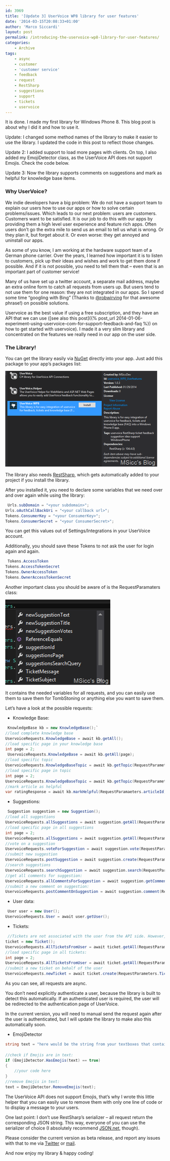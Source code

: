 ```yaml
---
id: 3969
title: '[Update 3] UserVoice WP8 library for user features'
date: '2014-03-15T20:08:33+01:00'
author: 'Marco Siccardi'
layout: post
permalink: /introducing-the-uservoice-wp8-library-for-user-features/
categories:
    - Archive
tags:
    - async
    - customer
    - 'customer service'
    - feedback
    - request
    - RestSharp
    - suggestions
    - support
    - tickets
    - uservoice
---
```


It is done. I made my first library for Windows Phone 8. This blog post is about why I did it and how to use it.

Update: I changed some method names of the library to make it easier to use the library. I updated the code in this post to reflect those changes.

Update 2: I added support to load more pages with clients. On top, I also added my EmojiDetector class, as the UserVoice API does not support Emojis. Check the code below.

Update 3: Now the library supports comments on suggestions and mark as helpful for knowledge base items.

### Why UserVoice?

We indie developers have a big problem: We do not have a support team to explain our users how to use our apps or how to solve certain problems/issues. Which leads to our next problem: users are customers. Customers want to be satisfied. It is our job to do this with our apps by providing them a high level user experience and feature rich apps. Often users don’t go the extra mile to send us an email to tell us what is wrong. Or they plan it, but forget about it. Or even worse: they get annoyed and uninstall our apps.

As some of you know, I am working at the hardware support team of a German phone carrier. Over the years, I learned how important it is to listen to customers, pick up their ideas and wishes and work to get them done if possible. And if it is not possible, you need to tell them that – even that is an important part of customer service!

Many of us have set up a twitter account, a separate mail address, maybe an extra online form to catch all requests from users up. But users tend to not use them for one reason: they are not integrated in our apps. So I spend some time “googling with Bing” (Thanks to [@robwirving](https://twitter.com/robwirving) for that awesome phrase!) on possible solutions.

Uservoice as the best value if using a free subscription, and they have an API that we can use ([see also this post]({% post_url 2014-01-06-experiment-using-uservoice-com-for-support-feedback-and-faq %}) on how to get started with uservoice). I made it a very slim library and concentrated on the features we really need in our app on the user side.

### The Library!

You can get the library easily via [NuGet](https://www.nuget.org/packages/uservoice_WP8_Userfeatures/) directly into your app. Just add this package to your app’s packages list:

![uservoice_lib_nuget](/assets/img/2014/01/uservoice_lib_nuget.png "uservoice_lib_nuget")

The library also needs [RestSharp](https://restsharp.org/), which gets automatically added to your project if you install the library.

After you installed it, you need to declare some variables that we need over and over again while using the library:

``` csharp
 Urls.subDomain = "<your subdomain>";
Urls.oAuthCallBackUri = "<your callback url>";
Tokens.ConsumerKey = "<your ConsumerKey>";
Tokens.ConsumerSecret = "<your ConsumerSecret>";
```
 
You can get this values out of Settings/Integrations in your UserVoice account.

Additionally, you should save these Tokens to not ask the user for login again and again.

``` csharp
 Tokens.AccessToken
Tokens.AccessTokenSecret  
Tokens.OwnerAccessToken
Tokens.OwnerAccessTokenSecret
```
 
Another important class you should be aware of is the RequestParamaters class:

![Screenshot (309)](/assets/img/2014/01/Screenshot-309.png "Screenshot (309)")

It contains the needed variables for all requests, and you can easily use them to save them for TombStoning or anything else you want to save them.

Let’s have a look at the possible requests:

- Knowledge Base:

``` csharp
 KnowledgeBase kb = new KnowledgeBase();`   
//load complete knowledge base  
UservoiceRequests.KnowledgeBase = await kb.getAll();  
//load specific page in your knowledge base
int page = 2;
 UservoiceRequests.KnowledgeBase = await kb.getAll(page);
//load specific topic 
UservoiceRequests.KnowledgeBaseTopic = await kb.getTopic(RequestParameters.topicId);
//load specific page in topic
int page = 2;
UservoiceRequests.KnowledgeBaseTopic = await kb.getTopic(RequestParameters.topicId, page);
//mark article as helpful
var ratingResponse = await kb.markHelpful(RequestParamaeters.articleId);
```
 
- Suggestions:

``` csharp
 Suggestion suggestion = new Suggestion();  
//load all suggestions  
UservoiceRequests.allSuggestions = await suggestion.getAll(RequestParameters.forumId);  
//load specific page in all suggestions
int page = 2;
UservoiceRequests.allSuggestions = await suggestion.getAll(RequestParameters.forumId, page); 
//vote on a suggestion 
UservoiceRequests.voteForSuggestion = await suggestion.vote(RequestParameters.forumId, RequestParameters.suggestionId, RequestParameters.vote);  
//submit new suggestion  
UservoiceRequests.postSuggestion = await suggestion.create(RequestParameters.forumId, RequestParameters.newSuggestionTitle, RequestParameters.newSuggestionText, RequestParameters.newSuggestionReferrer, RequestParameters.newSuggestionVotes); 
//search suggestions  
UservoiceRequests.searchSuggestion = await suggestion.search(RequestParameters.suggestionsSearchQuery);
//get all comments for suggestion:
UservoiceRequests.allCommentsForSuggestion = await suggestion.getComments(RequestParameters.forumId, RequestParameters.suggestionId);
//submit a new comment on suggestion:
UservoiceRequests.postCommentOnSuggestion = await suggestion.comment(RequestParameters.forumId, RequestParameters.suggestionId, RequestParameters.newCommentText);
```
 
- User data:

``` csharp
 User user = new User();  
UservoiceRequests.User = await user.getUser();
```
 
- Tickets:

``` csharp
 //Tickets are not associated with the user from the API side. However, you are able to show all tickets from a user with this:  
ticket = new Ticket();  
UservoiceRequests.AllTicketsFromUser = await ticket.getAll(RequestParameters.userMail); 
//load specific page in all tickets:
int page = 2;
UservoiceRequests.AllTicketsFromUser = await ticket.getAll(RequestParameters.userMail, page);
//submit a new ticket on behalf of the user
UservoiceRequests.newTicket = await ticket.create(RequestParameters.TicketSubject, RequestParameters.TicketMessage);
```
 
As you can see, all requests are async.

You don’t need explicitly authenticate a user, because the library is built to detect this automatically. If an authenticated user is required, the user will be redirected to the authentication page of UserVoice.

In the current version, you will need to manual send the request again after the user is authenticated, but I will update the library to make also this automatically soon.

- EmojiDetector

``` csharp
string text = "here would be the string from your textboxes that contain emojis";

//check if Emojis are in text:
if (EmojiDetector.HasEmojis(text) == true)
{
    //your code here
}
//remove Emojis in text:
text = EmojiDetector.RemoveEmojis(text);
```
 
The UserVoice API does not support Emojis, that’s why I wrote this little helper that you can easily use to remove them with only one line of code or to display a message to your users.

One last point: I don’t use RestSharp’s serializer – all request return the corresponding JSON string. This way, everyone of you can use the serializer of choice (I absolutely recommend [JSON.net](https://james.newtonking.com/json), though).

Please consider the current version as beta release, and report any issues with that to me via [Twitter](https://twitter.com/msicc) or [mail](mailto:msiccdev@hotmail.com).

And now enjoy my library &amp; happy coding!